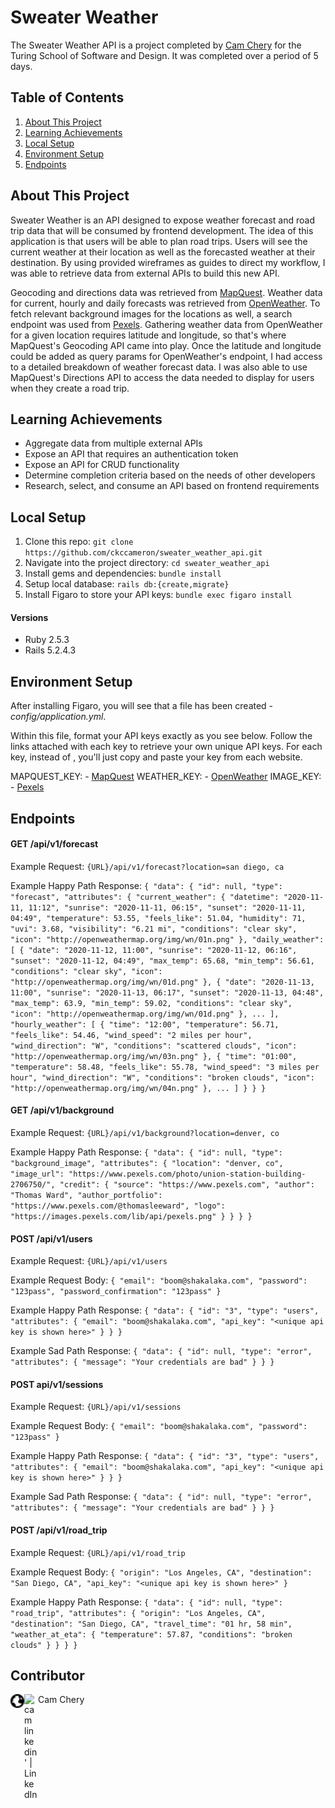 # Sweater Weather

The Sweater Weather API is a project completed by [Cam Chery](https://github.com/ckccameron) for the Turing School of Software and Design. It was completed over a period of 5 days.

## Table of Contents
1. [About This Project](#about_this_project)
2. [Learning Achievements](#learning_achievements)
3. [Local Setup](#setup)
4. [Environment Setup](#environment)
5. [Endpoints](#endpoints)

## About This Project <a name="about_this_project"></a>

Sweater Weather is an API designed to expose weather forecast and road trip data that will be consumed by frontend development. The idea of this application is that users will be able to plan road trips. Users will see the current weather at their location as well as the forecasted weather at their destination. By using provided wireframes as guides to direct my workflow, I was able to retrieve data from external APIs to build this new API.

Geocoding and directions data was retrieved from [MapQuest](https://developer.mapquest.com/documentation/). Weather data for current, hourly and daily forecasts was retrieved from [OpenWeather](https://openweathermap.org/api). To fetch relevant background images for the locations as well, a search endpoint was used from [Pexels](https://www.pexels.com/api/documentation/). Gathering weather data from OpenWeather for a given location requires latitude and longitude, so that's where MapQuest's Geocoding API came into play. Once the latitude and longitude could be added as query params for OpenWeather's endpoint, I had access to a detailed breakdown of weather forecast data. I was also able to use MapQuest's Directions API to access the data needed to display for users when they create a road trip.

## Learning Achievements <a name="learning_achievements"></a>

- Aggregate data from multiple external APIs
- Expose an API that requires an authentication token
- Expose an API for CRUD functionality
- Determine completion criteria based on the needs of other developers
- Research, select, and consume an API based on frontend requirements

## Local Setup <a name="setup"></a>

1. Clone this repo: `git clone https://github.com/ckccameron/sweater_weather_api.git`
2. Navigate into the project directory: `cd sweater_weather_api`
3. Install gems and dependencies: `bundle install`
4. Setup local database: `rails db:{create,migrate}`
5. Install Figaro to store your API keys: `bundle exec figaro install`

#### Versions

- Ruby 2.5.3
- Rails 5.2.4.3

## Environment Setup <a name="environment"></a>

After installing Figaro, you will see that a file has been created - *config/application.yml*.

Within this file, format your API keys exactly as you see below. Follow the links attached with each key to retrieve your own unique API keys. For each key, instead of <YOUR KEY HERE>, you'll just copy and paste your key from each website.

MAPQUEST_KEY: <YOUR KEY HERE> - [MapQuest](https://developer.mapquest.com/documentation/)
WEATHER_KEY: <YOUR KEY HERE> - [OpenWeather](https://openweathermap.org/api)
IMAGE_KEY: <YOUR KEY HERE> - [Pexels](https://www.pexels.com/login/)
  
## Endpoints <a name="endpoints"></a>

#### GET /api/v1/forecast

Example Request:
`{URL}/api/v1/forecast?location=san diego, ca`

Example Happy Path Response:
`{
    "data": {
       "id": null,
        "type": "forecast",
        "attributes": {
            "current_weather": {
                "datetime": "2020-11-11, 11:12",
                "sunrise": "2020-11-11, 06:15",
                "sunset": "2020-11-11, 04:49",
                "temperature": 53.55,
                "feels_like": 51.04,
                "humidity": 71,
                "uvi": 3.68,
                "visibility": "6.21 mi",
                "conditions": "clear sky",
                "icon": "http://openweathermap.org/img/wn/01n.png"
            },
            "daily_weather": [
                {
                    "date": "2020-11-12, 11:00",
                    "sunrise": "2020-11-12, 06:16",
                    "sunset": "2020-11-12, 04:49",
                    "max_temp": 65.68,
                    "min_temp": 56.61,
                    "conditions": "clear sky",
                    "icon": "http://openweathermap.org/img/wn/01d.png"
                },
                {
                    "date": "2020-11-13, 11:00",
                    "sunrise": "2020-11-13, 06:17",
                    "sunset": "2020-11-13, 04:48",
                    "max_temp": 63.9,
                    "min_temp": 59.02,
                    "conditions": "clear sky",
                    "icon": "http://openweathermap.org/img/wn/01d.png"
                },
              ...
            ],
            "hourly_weather": [
                {
                    "time": "12:00",
                    "temperature": 56.71,
                    "feels_like": 54.46,
                    "wind_speed": "2 miles per hour",
                    "wind_direction": "W",
                    "conditions": "scattered clouds",
                    "icon": "http://openweathermap.org/img/wn/03n.png"
                },
                {
                    "time": "01:00",
                    "temperature": 58.48,
                    "feels_like": 55.78,
                    "wind_speed": "3 miles per hour",
                    "wind_direction": "W",
                    "conditions": "broken clouds",
                    "icon": "http://openweathermap.org/img/wn/04n.png"
                },
              ...
            ]
        }
    }
}`

#### GET /api/v1/background

Example Request:
`{URL}/api/v1/background?location=denver, co`

Example Happy Path Response:
`{
    "data": {
        "id": null,
        "type": "background_image",
        "attributes": {
            "location": "denver, co",
            "image_url": "https://www.pexels.com/photo/union-station-building-2706750/",
            "credit": {
                "source": "https://www.pexels.com",
                "author": "Thomas Ward",
                "author_portfolio": "https://www.pexels.com/@thomasleeward",
                "logo": "https://images.pexels.com/lib/api/pexels.png"
            }
        }
    }
}`

#### POST /api/v1/users

Example Request:
`{URL}/api/v1/users`

Example Request Body:
`{
  "email": "boom@shakalaka.com",
  "password": "123pass",
  "password_confirmation": "123pass"
}`

Example Happy Path Response:
`{
    "data": {
        "id": "3",
        "type": "users",
        "attributes": {
            "email": "boom@shakalaka.com",
            "api_key": "<unique api key is shown here>"
        }
    }
}`

Example Sad Path Response:
`{
    "data": {
        "id": null,
        "type": "error",
        "attributes": {
            "message": "Your credentials are bad"
        }
    }
}`

#### POST api/v1/sessions

Example Request:
`{URL}/api/v1/sessions`

Example Request Body:
`{
  "email": "boom@shakalaka.com",
  "password": "123pass"
}`

Example Happy Path Response:
`{
    "data": {
        "id": "3",
        "type": "users",
        "attributes": {
            "email": "boom@shakalaka.com",
            "api_key": "<unique api key is shown here>"
        }
    }
}`

Example Sad Path Response:
`{
    "data": {
        "id": null,
        "type": "error",
        "attributes": {
            "message": "Your credentials are bad"
        }
    }
}`

#### POST /api/v1/road_trip

 Example Request:
 `{URL}/api/v1/road_trip`
 
 Example Request Body:
`{
  "origin": "Los Angeles, CA",
  "destination": "San Diego, CA",
  "api_key": "<unique api key is shown here>"
}`

Example Happy Path Response:
`{
    "data": {
        "id": null,
        "type": "road_trip",
        "attributes": {
            "origin": "Los Angeles, CA",
            "destination": "San Diego, CA",
            "travel_time": "01 hr, 58 min",
            "weather_at_eta": {
                "temperature": 57.87,
                "conditions": "broken clouds"
            }
        }
    }
}`

## Contributor <a name="contributor"></a>

Cam Chery
[<img align="left" alt="cam github" width="22px" src="https://raw.githubusercontent.com/iconic/open-iconic/master/svg/globe.svg" />][git-cam]
[<img align="left" alt="cam linkedin' | LinkedIn" width="22px" src="https://cdn.jsdelivr.net/npm/simple-icons@v3/icons/linkedin.svg" />][linkedin-cam]

[git-cam]: https://github.com/ckccameron
[linkedin-cam]: https://www.linkedin.com/in/cameronchery/
